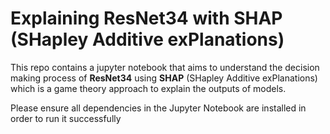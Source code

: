 # Explaining ResNet34 with SHAP (SHapley Additive exPlanations)

This repo contains a jupyter notebook that aims to understand the decision making process of **ResNet34** using **SHAP** (SHapley Additive exPlanations) which is a game theory approach to explain the outputs of models.

Please ensure all dependencies in the Jupyter Notebook are installed in order to run it successfully
